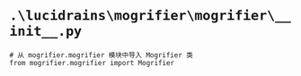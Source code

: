 # `.\lucidrains\mogrifier\mogrifier\__init__.py`

```
# 从 mogrifier.mogrifier 模块中导入 Mogrifier 类
from mogrifier.mogrifier import Mogrifier
```